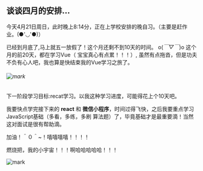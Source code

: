 ## 谈谈四月的安排...

今天4月21日周日，此时晚上8:14分，正在上学校安排的晚自习。（主要是赶作业。(●'◡'●)）

已经到月底了,马上就五一放假了！这个月还剩不到10天的时间。  o(*￣▽￣*)o   这个月的前20天，都在学习Vue（ 宝宝真心有点累！！！）, 虽然有点拖沓，但是功夫不负有心人吧，我也算是快结束我的Vue学习之旅了。

###### ![mark](http://static.zxinc520.com/blog/20190422/J61xFQavEGD0.jpg?imageslim)

下一阶段学习目标:recat学习。以我这种学习进度，可能得花上个10天吧。

我要快点学完接下来的 **react** 和 **微信小程序**，时间过得飞快，之后我要重点学习JavaScript基础（多看，多练，多刷 算法题）了，毕竟基础才是最重要滴！当然这对面试是很有帮助滴。

加油！＾０＾~！嘻嘻嘻嘻！！！！

燃烧把，我的小宇宙！！！啊哈哈哈哈哈！！！

![mark](http://static.zxinc520.com/blog/20190422/imbICrvbqTmv.jpg?imageslim)
